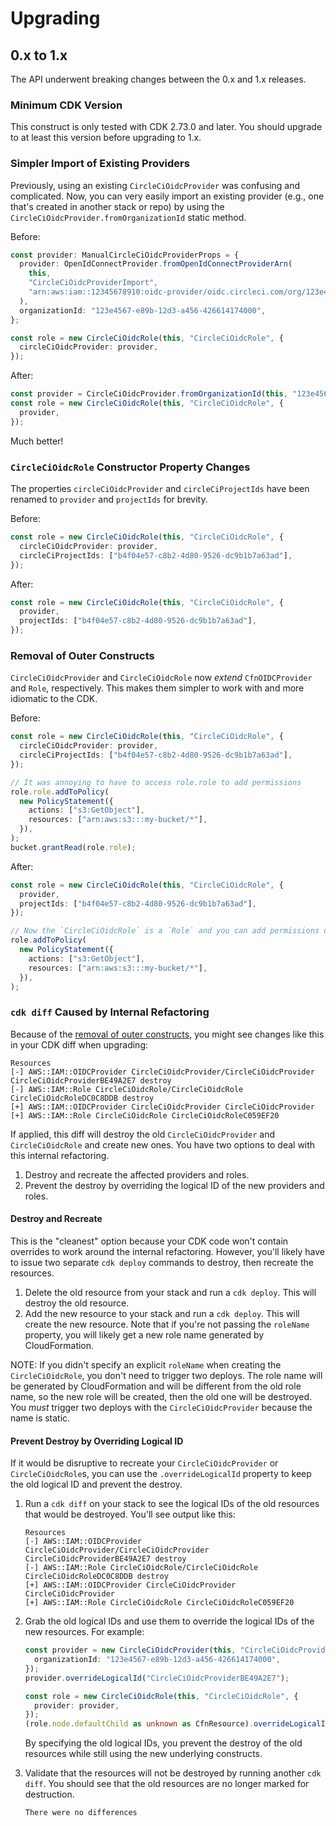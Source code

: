 # Upgrading

## 0.x to 1.x

The API underwent breaking changes between the 0.x and 1.x releases.

### Minimum CDK Version

This construct is only tested with CDK 2.73.0 and later. You should upgrade to at least this version before upgrading to
1.x.

### Simpler Import of Existing Providers

Previously, using an existing `CircleCiOidcProvider` was confusing and complicated. Now, you can very easily import an
existing provider (e.g., one that's created in another stack or repo) by using the
`CircleCiOidcProvider.fromOrganizationId` static method.

Before:

```typescript
const provider: ManualCircleCiOidcProviderProps = {
  provider: OpenIdConnectProvider.fromOpenIdConnectProviderArn(
    this,
    "CircleCiOidcProviderImport",
    "arn:aws:iam::12345678910:oidc-provider/oidc.circleci.com/org/123e4567-e89b-12d3-a456-426614174000",
  ),
  organizationId: "123e4567-e89b-12d3-a456-426614174000",
};

const role = new CircleCiOidcRole(this, "CircleCiOidcRole", {
  circleCiOidcProvider: provider,
});
```

After:

```typescript
const provider = CircleCiOidcProvider.fromOrganizationId(this, "123e4567-e89b-12d3-a456-426614174000");
const role = new CircleCiOidcRole(this, "CircleCiOidcRole", {
  provider,
});
```

Much better!

### `CircleCiOidcRole` Constructor Property Changes

The properties `circleCiOidcProvider` and `circleCiProjectIds` have been renamed to `provider` and `projectIds` for
brevity.

Before:

```typescript
const role = new CircleCiOidcRole(this, "CircleCiOidcRole", {
  circleCiOidcProvider: provider,
  circleCiProjectIds: ["b4f04e57-c8b2-4d80-9526-dc9b1b7a63ad"],
});
```

After:

```typescript
const role = new CircleCiOidcRole(this, "CircleCiOidcRole", {
  provider,
  projectIds: ["b4f04e57-c8b2-4d80-9526-dc9b1b7a63ad"],
});
```

### Removal of Outer Constructs

`CircleCiOidcProvider` and `CircleCiOidcRole` now _extend_ `CfnOIDCProvider` and `Role`, respectively. This makes them
simpler to work with and more idiomatic to the CDK.

Before:

```typescript
const role = new CircleCiOidcRole(this, "CircleCiOidcRole", {
  circleCiOidcProvider: provider,
  circleCiProjectIds: ["b4f04e57-c8b2-4d80-9526-dc9b1b7a63ad"],
});

// It was annoying to have to access role.role to add permissions
role.role.addToPolicy(
  new PolicyStatement({
    actions: ["s3:GetObject"],
    resources: ["arn:aws:s3:::my-bucket/*"],
  }),
);
bucket.grantRead(role.role);
```

After:

```typescript
const role = new CircleCiOidcRole(this, "CircleCiOidcRole", {
  provider,
  projectIds: ["b4f04e57-c8b2-4d80-9526-dc9b1b7a63ad"],
});

// Now the `CircleCiOidcRole` is a `Role` and you can add permissions directly
role.addToPolicy(
  new PolicyStatement({
    actions: ["s3:GetObject"],
    resources: ["arn:aws:s3:::my-bucket/*"],
  }),
);
```

### `cdk diff` Caused by Internal Refactoring

Because of the [removal of outer constructs](#removal-of-outer-constructs), you might see changes like this in your CDK
diff when upgrading:

```shell
Resources
[-] AWS::IAM::OIDCProvider CircleCiOidcProvider/CircleCiOidcProvider CircleCiOidcProviderBE49A2E7 destroy
[-] AWS::IAM::Role CircleCiOidcRole/CircleCiOidcRole CircleCiOidcRoleDC0C8DDB destroy
[+] AWS::IAM::OIDCProvider CircleCiOidcProvider CircleCiOidcProvider
[+] AWS::IAM::Role CircleCiOidcRole CircleCiOidcRoleC059EF20
```

If applied, this diff will destroy the old `CircleCiOidcProvider` and `CircleCiOidcRole` and create new ones. You have
two options to deal with this internal refactoring.

1. Destroy and recreate the affected providers and roles.
2. Prevent the destroy by overriding the logical ID of the new providers and roles.

#### Destroy and Recreate

This is the "cleanest" option because your CDK code won't contain overrides to work around the internal refactoring.
However, you'll likely have to issue two separate `cdk deploy` commands to destroy, then recreate the resources.

1. Delete the old resource from your stack and run a `cdk deploy`. This will destroy the old resource.
1. Add the new resource to your stack and run a `cdk deploy`. This will create the new resource. Note that if you're not
   passing the `roleName` property, you will likely get a new role name generated by CloudFormation.

NOTE: If you didn't specify an explicit `roleName` when creating the `CircleCiOidcRole`, you don't need to trigger two
deploys. The role name will be generated by CloudFormation and will be different from the old role name, so the new role
will be created, then the old one will be destroyed. You _must_ trigger two deploys with the `CircleCiOidcProvider`
because the name is static.

#### Prevent Destroy by Overriding Logical ID

If it would be disruptive to recreate your `CircleCiOidcProvider` or `CircleCiOidcRole`s, you can use the
`.overrideLogicalId` property to keep the old logical ID and prevent the destroy.

1. Run a `cdk diff` on your stack to see the logical IDs of the old resources that would be destroyed. You'll see output
   like this:

   ```shell
   Resources
   [-] AWS::IAM::OIDCProvider CircleCiOidcProvider/CircleCiOidcProvider CircleCiOidcProviderBE49A2E7 destroy
   [-] AWS::IAM::Role CircleCiOidcRole/CircleCiOidcRole CircleCiOidcRoleDC0C8DDB destroy
   [+] AWS::IAM::OIDCProvider CircleCiOidcProvider CircleCiOidcProvider
   [+] AWS::IAM::Role CircleCiOidcRole CircleCiOidcRoleC059EF20
   ```

1. Grab the old logical IDs and use them to override the logical IDs of the new resources. For example:

   ```typescript
   const provider = new CircleCiOidcProvider(this, "CircleCiOidcProvider", {
     organizationId: "123e4567-e89b-12d3-a456-426614174000",
   });
   provider.overrideLogicalId("CircleCiOidcProviderBE49A2E7");

   const role = new CircleCiOidcRole(this, "CircleCiOidcRole", {
     provider: provider,
   });
   (role.node.defaultChild as unknown as CfnResource).overrideLogicalId("CircleCiOidcRoleDC0C8DDB");
   ```

   By specifying the old logical IDs, you prevent the destroy of the old resources while still using the new underlying
   constructs.

1. Validate that the resources will not be destroyed by running another `cdk diff`. You should see that the old
   resources are no longer marked for destruction.

   ```shell
   There were no differences
   ```
